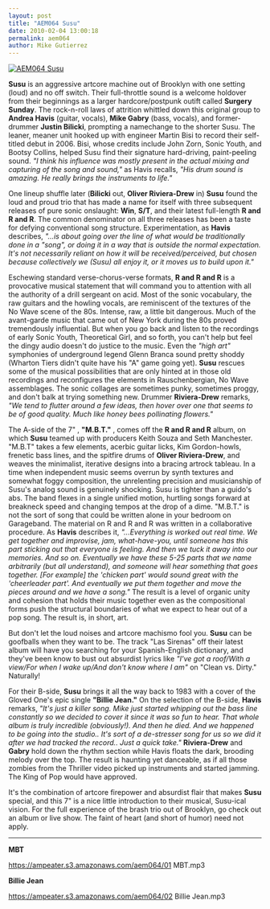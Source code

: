 ```yaml
---
layout: post
title: "AEM064 Susu"
date: 2010-02-04 13:00:18
permalink: aem064
author: Mike Gutierrez
---
```

[![AEM064 Susu](https://ampeater.s3.amazonaws.com/aem064/Susu.jpg)](https://ampeater.s3.amazonaws.com/aem064/Susu.jpg)

**Susu** is an aggressive artcore machine out of Brooklyn with one setting (loud) and no off switch. Their full-throttle sound is a welcome holdover from their beginnings as a larger hardcore/postpunk outift called **Surgery Sunday**. The rock-n-roll laws of attrition whittled down this original group to **Andrea Havis** (guitar, vocals), **Mike Gabry** (bass, vocals), and former-drummer **Justin Bilicki**, prompting a namechange to the shorter Susu. The leaner, meaner unit hooked up with engineer Martin Bisi to record their self-titled debut in 2006. Bisi, whose credits include John Zorn, Sonic Youth, and Bootsy Collins, helped Susu find their signature hard-driving, paint-peeling sound. _"I think his influence was mostly present in the actual mixing and capturing of the song and sound,"_ as Havis recalls, _"His drum sound is amazing. He really brings the instruments to life."_

<!-- more -->

One lineup shuffle later (**Bilicki** out, **Oliver Riviera-Drew** in) **Susu** found the loud and proud trio that has made a name for itself with three subsequent releases of pure sonic onslaught: **Win**, **S/T**, and their latest full-length **R and R and R**. The common denominator on all three releases has been a taste for defying conventional song structure. Experimentation, as **Havis** describes, _"...is about going over the line of what would be traditionally done in a "song", or doing it in a way that is outside the normal expectation. It's not necessarily reliant on how it will be received/perceived, but chosen because collectively we (Susu) all enjoy it, or it moves us to build upon it."_

Eschewing standard verse-chorus-verse formats, **R and R and R** is a provocative musical statement that will command you to attention with all the authority of a drill sergeant on acid. Most of the sonic vocabulary, the raw guitars and the howling vocals, are reminiscent of the textures of the No Wave scene of the 80s. Intense, raw, a little bit dangerous. Much of the avant-garde music that came out of New York during the 80s proved tremendously influential. But when you go back and listen to the recordings of early Sonic Youth, Theoretical Girl, and so forth, you can't help but feel the dingy audio doesn't do justice to the music. Even the _"high art"_ symphonies of underground legend Glenn Branca sound pretty shoddy (Wharton Tiers didn't quite have his "A" game going yet). **Susu** rescues some of the musical possibilities that are only hinted at in those old recordings and reconfigures the elements in Rauschenbergian, No Wave assemblages. The sonic collages are sometimes punky, sometimes proggy, and don't balk at trying something new. Drummer **Riviera-Drew** remarks, _"We tend to flutter around a few ideas, then hover over one that seems to be of good quality. Much like honey bees pollinating flowers."_

The A-side of the 7" , **"M.B.T."** , comes off the **R and R and R** album, on which **Susu** teamed up with producers Keith Souza and Seth Manchester. "M.B.T" takes a few elements, acerbic guitar licks, Kim Gordon-howls, frenetic bass lines, and the spitfire drums of **Oliver Riviera-Drew**, and weaves the minimalist, iterative designs into a bracing artrock tableau. In a time when independent music seems overrun by synth textures and somewhat foggy composition, the unrelenting precision and musicianship of Susu's analog sound is genuinely shocking. Susu is tighter than a guido's abs. The band flexes in a single unified motion, hurtling songs forward at breakneck speed and changing tempos at the drop of a dime. "M.B.T." is not the sort of song that could be written alone in your bedroom on Garageband. The material on R and R and R was written in a collaborative procedure. As **Havis** describes it, _"...Everything is worked out real time. We get together and improvise, jam, what-have-you, until someone has this part sticking out that everyone is feeling. And then we tuck it away into our memories. And so on. Eventually we have these 5-25 parts that we name arbitrarily (but all understand), and someone will hear something that goes together. \[For example\] the 'chicken part' would sound great with the 'cheerleader part'. And eventually we put them together and move the pieces around and we have a song."_ The result is a level of organic unity and cohesion that holds their music together even as the compositional forms push the structural boundaries of what we expect to hear out of a pop song. The result is, in short, art.

But don't let the loud noises and artcore machismo fool you. **Susu** can be goofballs when they want to be. The track "Las Sirenas" off their latest album will have you searching for your Spanish-English dictionary, and they've been know to bust out absurdist lyrics like _"I've got a roof/With a view/For when I wake up/And don't know where I am"_ on "Clean vs. Dirty." Naturally!

For their B-side, **Susu** brings it all the way back to 1983 with a cover of the Gloved One's epic single **"Billie Jean."** On the selection of the B-side, **Havis** remarks, _"It's just a killer song. Mike just started whipping out the bass line constantly so we decided to cover it since it was so fun to hear. That whole album is truly incredible (obviously!). And then he died. And we happened to be going into the studio.. It's sort of a de-stresser song for us so we did it after we had tracked the record.. Just a quick take."_ **Riviera-Drew** and **Gabry** hold down the rhythm section while Havis floats the dark, brooding melody over the top. The result is haunting yet danceable, as if all those zombies from the Thriller video picked up instruments and started jamming. The King of Pop would have approved.

It's the combination of artcore firepower and absurdist flair that makes **Susu** special, and this 7" is a nice little introduction to their musical, Susu-ical vision. For the full experience of the brash trio out of Brooklyn, go check out an album or live show. The faint of heart (and short of humor) need not apply.

---

**MBT**

https://ampeater.s3.amazonaws.com/aem064/01 MBT.mp3

**Billie Jean**

https://ampeater.s3.amazonaws.com/aem064/02 Billie Jean.mp3

